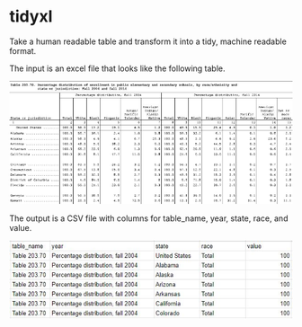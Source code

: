 # tidyxl
Take a human readable table and transform it into a tidy, machine readable format. 

The input is an excel file that looks like the following table. 

![tabn203.70](https://github.com/toltman/tidyxl/blob/master/tabn203.JPG?raw=true "Table 203.70")

The output is a CSV file with columns for table_name, year, state, race, and value. 

![tabn203.70 output](https://github.com/toltman/tidyxl/blob/master/output.JPG?raw=true "Table 203.70 Output")
